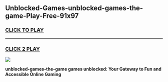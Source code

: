 
## Unblocked-Games-unblocked-games-the-game-Play-Free-91x97
<h3>
<a href="https://premium76.site?title=unblocked-games-the-game&ref=18A1">CLICK TO PLAY</a></h3>
<hr>

<h3>
<a href="https://premium76.site?title=unblocked-games-the-game&ref=18A1">CLICK 2 PLAY</a>
  
</h3>

<a href="https://premium76.site?title=unblocked-games-the-game&ref=18A1"><img src="https://clearcache.store/games.png"></a>


**unblocked-games-the-game games unblocked: Your Gateway to Fun and Accessible Online Gaming**
